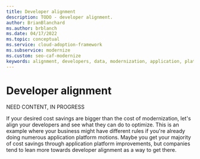 ```yaml
---
title: Developer alignment
description: TODO - developer alignment.
author: BrianBlanchard
ms.author: brblanch
ms.date: 04/17/2022
ms.topic: conceptual
ms.service: cloud-adoption-framework
ms.subservice: modernize
ms.custom: seo-caf-modernize
keywords: alignment, developers, data, modernization, application, platform
---
```


# Developer alignment

NEED CONTENT, IN PROGRESS

If your desired cost savings are bigger than the cost of modernization, let's align your developers and see what they can do to optimize. This is an example where your business might have different rules if you're already doing numerous application platform motions. Maybe you get your majority of cost savings through application platform improvements, but companies tend to lean more towards developer alignment as a way to get there.
